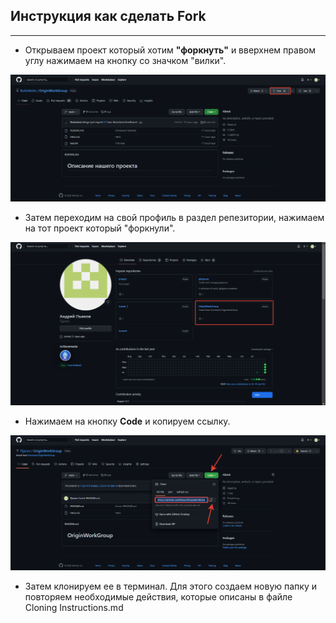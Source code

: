 ## Инструкция как сделать Fork
_____
* Открываем проект который хотим **"форкнуть"** и вверхнем правом углу нажимаем на кнопку со значком "вилки".

![](/screen/2022-08-12_13-59-55.png)

* Затем переходим на свой профиль в раздел репезитории, нажимаем на тот проект который "форкнули".

![](/screen/2022-08-12_14-12-39.png)

* Нажимаем на кнопку **Code** и копируем ссылку.

![](/screen/2022-08-12_14-10-06.png)

* Затем клонируем ее в терминал. Для этого создаем новую папку и повторяем необходимые действия, которые описаны в файле Cloning Instructions.md